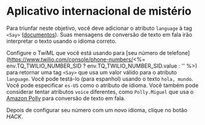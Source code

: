 # Aplicativo internacional de mistério

Para triunfar neste objetivo, você deve adicionar o atributo `language` à tag `<Say>` ([documentos](https://www.twilio.com/docs/voice/twiml/say#attributes-language)). Suas mensagens de conversão de texto em fala irão interpretar o texto usando o idioma correto.

Configure o TwiML que você está usando para [seu número de telefone](https://www.twilio.com/console/phone-numbers/<%= env.TQ_TWILIO_NUMBER_SID ? env.TQ_TWILIO_NUMBER_SID.value : '' %>) para retornar uma tag `<Say>` que usa um valor válido para o atributo `language`. Você pode testá-lo (para espanhol) usando o texto `hola, mundo`. Você pode especificar `es-US` como o atributo de idioma. Você também pode considerar tentar atributos `voice` diferentes, como `Polly.Miguel` que usa o [Amazon Polly](https://www.twilio.com/docs/voice/twiml/say/text-speech#amazon-polly) para conversão de texto em fala.

Depois de configurar seu número com um novo idioma, clique no botão *HACK*.